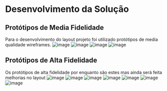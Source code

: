 # Desenvolvimento da Solução
## Protótipos de Media Fidelidade 
Para o desenvolvimento do layout projeto foi utilizado protótipos de media qualidade wireframes. 
![image](https://raw.githubusercontent.com/willmachado87/NossaLista/master/imagens/w1-Listas.png)
![image](https://raw.githubusercontent.com/willmachado87/NossaLista/master/imagens/w2-Criar%20lista.png)
![image](https://raw.githubusercontent.com/willmachado87/NossaLista/master/imagens/w3-Adicionar%20item%20lista.png)
![image](https://raw.githubusercontent.com/willmachado87/NossaLista/master/imagens/w4-Editar%20e%20compartilhar%20lista.png)

## Protótipos de Alta Fidelidade
Os protótipos de alta fidelidade por enquanto são estes mas ainda será feita melhorias no layout
![image](https://raw.githubusercontent.com/willmachado87/NossaLista/master/imagens/p1.jpg) 
![image](https://raw.githubusercontent.com/willmachado87/NossaLista/master/imagens/p2.jpg)
![image](https://raw.githubusercontent.com/willmachado87/NossaLista/master/imagens/p3.jpg)
![image](https://raw.githubusercontent.com/willmachado87/NossaLista/master/imagens/p4.jpg)
![image](https://raw.githubusercontent.com/willmachado87/NossaLista/master/imagens/p5.jpg)
![image](https://raw.githubusercontent.com/willmachado87/NossaLista/master/imagens/p6.jpg)
![image](https://raw.githubusercontent.com/willmachado87/NossaLista/master/imagens/p7.jpg)
